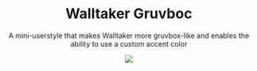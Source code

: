 <h1 align="center">Walltaker Gruvboc</h1>
<p align="center"  
   
A mini-userstyle that makes Walltaker more gruvbox-like and enables the ability to use a custom accent color

</p> <p align="center"   
   
<a align="center bottom" href="https://raw.githubusercontent.com/mandorinn/Mini-Userstyles/main/Walltaker%20Gruvbox/release/walltakerGruvbox.user.css"><img src="https://img.shields.io/badge/Install%20directly%20with-Stylus-116b59.svg?longCache=true&style=flat"></img></a>
</p>
